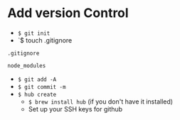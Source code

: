 # Add version Control
* `$ git init`
* `$ touch .gitignore

`.gitignore`

```
node_modules
```

* `$ git add -A`
* `$ git commit -m`
* `$ hub create`
    - `$ brew install hub` (if you don't have it installed)
    - Set up your SSH keys for github
